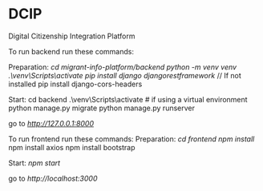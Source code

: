 # DCIP
Digital Citizenship Integration Platform


To run backend run these commands:

Preparation:
*cd migrant-info-platform/backend*
*python -m venv venv*
*.\venv\Scripts\activate*
*pip install django djangorestframework* // If not installed
pip install django-cors-headers


Start:
cd backend
.\venv\Scripts\activate  # if using a virtual environment
python manage.py migrate
python manage.py runserver

go to *http://127.0.0.1:8000*

To run frontend run these commands:
Preparation:
*cd frontend*
*npm install*
npm install axios
npm install bootstrap

Start:
*npm start*

go to *http://localhost:3000*